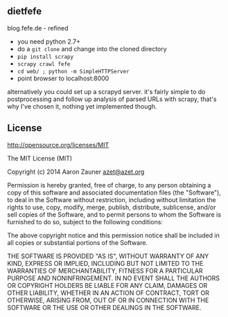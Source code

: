 ## dietfefe
blog.fefe.de - refined

- you need python 2.7+
- do a `git clone` and change into the cloned directory
- `pip install scrapy`
- `scrapy crawl fefe`
- `cd web/ ; python -m SimpleHTTPServer`
- point browser to localhost:8000

alternatively you could set up a scrapyd server. it's fairly simple to
do postprocessing and follow up analysis of parsed URLs with scrapy,
that's why I've chosen it, nothing yet implemented though.

## License
http://opensource.org/licenses/MIT

The MIT License (MIT)

Copyright (c) 2014 Aaron Zauner <azet@azet.org>

Permission is hereby granted, free of charge, to any person obtaining a copy
of this software and associated documentation files (the "Software"), to deal
in the Software without restriction, including without limitation the rights
to use, copy, modify, merge, publish, distribute, sublicense, and/or sell
copies of the Software, and to permit persons to whom the Software is
furnished to do so, subject to the following conditions:

The above copyright notice and this permission notice shall be included in
all copies or substantial portions of the Software.

THE SOFTWARE IS PROVIDED "AS IS", WITHOUT WARRANTY OF ANY KIND, EXPRESS OR
IMPLIED, INCLUDING BUT NOT LIMITED TO THE WARRANTIES OF MERCHANTABILITY,
FITNESS FOR A PARTICULAR PURPOSE AND NONINFRINGEMENT. IN NO EVENT SHALL THE
AUTHORS OR COPYRIGHT HOLDERS BE LIABLE FOR ANY CLAIM, DAMAGES OR OTHER
LIABILITY, WHETHER IN AN ACTION OF CONTRACT, TORT OR OTHERWISE, ARISING FROM,
OUT OF OR IN CONNECTION WITH THE SOFTWARE OR THE USE OR OTHER DEALINGS IN
THE SOFTWARE.
